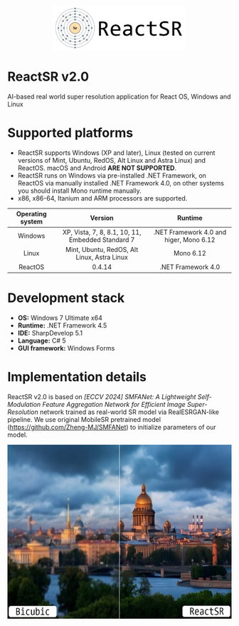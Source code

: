 <p align="center">
  <img width="300" height="100" src="https://github.com/ColorfulSoft/ReactSR/blob/main/.content/ReactSR.png">
</p>

# ReactSR v2.0
AI-based real world super resolution application for React OS, Windows and Linux

# Supported platforms

* ReactSR supports Windows (XP and later), Linux (tested on current versions of Mint, Ubuntu, RedOS, Alt Linux and Astra Linux) and ReactOS. macOS and Android __ARE NOT SUPPORTED__.
* ReactSR runs on Windows via pre-installed .NET Framework, on ReactOS via manually installed .NET Framework 4.0, on other systems you should install Mono runtime manually.
* x86, x86-64, Itanium and ARM processors are supported.

| Operating system | Version                                           | Runtime                                 |
|:----------------:|:-------------------------------------------------:|:---------------------------------------:|
| Windows          | XP, Vista, 7, 8, 8.1, 10, 11, Embedded Standard 7 | .NET Framework 4.0 and higer, Mono 6.12 |
| Linux            | Mint, Ubuntu, RedOS, Alt Linux, Astra Linux       | Mono 6.12                               |
| ReactOS          | 0.4.14                                            | .NET Framework 4.0                      |

# Development stack

* __OS:__ Windows 7 Ultimate x64
* __Runtime:__ .NET Framework 4.5
* __IDE:__ SharpDevelop 5.1
* __Language:__ C# 5
* __GUI framework:__ Windows Forms

# Implementation details

ReactSR v2.0 is based on _[ECCV 2024] SMFANet: A Lightweight Self-Modulation Feature Aggregation Network for Efficient Image Super-Resolution_ network trained as real-world SR model via RealESRGAN-like pipeline. We use original MobileSR pretrained model (https://github.com/Zheng-MJ/SMFANet) to initialize parameters of our model.

<p align="center">
  <img width="600" height="390" src="https://github.com/ColorfulSoft/ReactSR/blob/main/.content/Demo.png">
</p>
